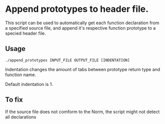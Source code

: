 # Append prototypes to header file.
This script can be used to automatically get each function declaration from a specified source file, and append it's respective function prototype to a specied header file.
## Usage
```
./append_prototypes INPUT_FILE OUTPUT_FILE [INDENTATION]
```
Indentation changes the amount of tabs between prototype return type and function name.

Default indentation is 1.

## To fix
If the source file does not comform to the Norm, the script might not detect all declarations
